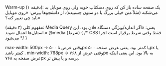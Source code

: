Warm-up 
(۱ دقیقه):
یک صفحه ساده باز کن که روی دسکتاپ خوبه ولی روی موبایل بد می‌شکنه (مثلاً متن خیلی بزرگ یا دو ستون چسبیده). از دانشجوها بپرس: «روی موبایل باید چی تغییر کنه؟»

مفهوم کلی (۳ دقیقه):
Media Query 
یعنی: «اگر اندازه/ویژگی دستگاه فلان بود، این استایل‌ها اعمال شوند.»
@media (شرط) {
  /* CSS فقط وقتی شرط برقرار است اجرا می‌شود */
}

max-width: 500px → وقتی عرض تا ۵۰۰px یا کمتر بود.
یعنی عرض صفحه ۵۰۰px یا کمتر باشد .
min-width: 768px → وقتی عرض از ۷۶۸px به بالا بود.
این یعنی اینکه عرض صفحه به ۷۶۸px برسه و یا بیش تر.